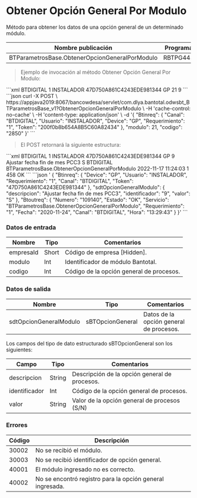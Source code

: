 # Obtener Opción General Por Modulo 

Método para obtener los datos de una opción general de un determinado módulo. 

Nombre publicación | Programa | Global/País 
--------- | ----------- | ----------- 
BTParametrosBase.ObtenerOpcionGeneralPorModulo | RBTPG443 | Institucional 

> Ejemplo de invocación al método Obtener Opción General Por Modulo: 

<code-group> 
<code-block title="XML" active> 
```xml 
<soapenv:Envelope xmlns:soapenv="http://schemas.xmlsoap.org/soap/envelope/" xmlns:bts="http://uy.com.dlya.bantotal/BTSOA/"> 
   <soapenv:Header/> 
   <soapenv:Body> 
      <bts:BTParametrosBase.ObtenerOpcionGeneralPorModulo> 
         <bts:Btinreq> 
            <bts:Canal>BTDIGITAL</bts:Canal> 
            <bts:Requerimiento>1</bts:Requerimiento> 
            <bts:Usuario>INSTALADOR</bts:Usuario> 
            <bts:Token>47D750A861C4243EDE981344</bts:Token> 
            <bts:Device>GP</bts:Device> 
         </bts:Btinreq> 
         <bts:modulo>21</bts:modulo> 
         <bts:codigo>9</bts:codigo> 
      </bts:BTParametrosBase.ObtenerOpcionGeneralPorModulo> 
   </soapenv:Body> 
</soapenv:Envelope> 
``` 
</code-block> 

<code-block title="JSON"> 
```json 
curl -X POST \ 
https://appjava2019:8067/bancowdesa/servlet/com.dlya.bantotal.odwsbt_BTParametrosBase_v1?ObtenerOpcionGeneralPorModulo \ 
-H 'cache-control: no-cache' \ 
-H 'content-type: application/json' \ 
-d '{ 
    "Btinreq": { 
      "Canal": "BTDIGITAL", 
      "Usuario": "INSTALADOR", 
      "Device": "GP", 
      "Requerimiento": "1", 
      "Token": "200f0b8b654A8B5C60A82434" 
    }, 
   "modulo": 21, 
   "codigo": "2850" 
}' 
``` 
</code-block> 
</code-group> 

> El POST retornará la siguiente estructura: 

<code-group> 
<code-block title="XML" active> 
```xml 
<SOAP-ENV:Envelope xmlns:SOAP-ENV="http://schemas.xmlsoap.org/soap/envelope/" xmlns:xsd="http://www.w3.org/2001/XMLSchema" xmlns:SOAP-ENC="http://schemas.xmlsoap.org/soap/encoding/" xmlns:xsi="http://www.w3.org/2001/XMLSchema-instance"> 
   <SOAP-ENV:Body> 
      <BTParametrosBase.ObtenerOpcionGeneralPorModuloResponse xmlns="http://uy.com.dlya.bantotal/BTSOA/"> 
         <Btinreq> 
            <Canal>BTDIGITAL</Canal> 
            <Requerimiento>1</Requerimiento> 
            <Usuario>INSTALADOR</Usuario> 
            <Token>47D750A861C4243EDE981344</Token> 
            <Device>GP</Device> 
         </Btinreq> 
         <sdtOpcionGeneralModulo> 
            <identificador>9</identificador> 
            <descripcion>Ajustar fecha fin de mes PCC3</descripcion> 
            <valor>S</valor> 
         </sdtOpcionGeneralModulo> 
         <Erroresnegocio></Erroresnegocio> 
         <Btoutreq> 
            <Canal>BTDIGITAL</Canal> 
            <Servicio>BTParametrosBase.ObtenerOpcionGeneralPorModulo</Servicio> 
            <Fecha>2022-11-17</Fecha> 
            <Hora>11:24:03</Hora> 
            <Requerimiento>1</Requerimiento> 
            <Numero>458</Numero> 
            <Estado>OK</Estado> 
         </Btoutreq> 
      </BTParametrosBase.ObtenerOpcionGeneralPorModuloResponse> 
   </SOAP-ENV:Body> 
</SOAP-ENV:Envelope> 
``` 
</code-block> 

<code-block title="JSON"> 
```json 
' 
{ 
    "Btinreq": { 
	  "Device": "GP", 
	  "Usuario": "INSTALADOR", 
	  "Requerimiento": "1", 
	  "Canal": "BTDIGITAL", 
	  "Token": "47D750A861C4243EDE981344" 
	}, 
	"sdtOpcionGeneralModulo": { 
	  "descripcion": "Ajustar fecha fin de mes PCC3", 
	  "identificador": "9", 
	  "valor": "S" 
	}, 
	"Btoutreq": { 
	  "Numero": "109140", 
	  "Estado": "OK", 
	  "Servicio": "BTParametrosBase.ObtenerOpcionGeneralPorModulo", 
	  "Requerimiento": "1", 
	  "Fecha": "2020-11-24", 
	  "Canal": "BTDIGITAL", 
	  "Hora": "13:29:43" 
	} 
}' 
``` 
</code-block> 
</code-group> 

### Datos de entrada 

Nombre | Tipo | Comentarios 
--------- | ----------- | ----------- 
empresaId | Short | Código de empresa [Hidden]. 
modulo | Int | Identificador de módulo Bantotal. 
codigo | Int | Código de la opción general de procesos. 

### Datos de salida 

Nombre | Tipo | Comentarios 
--------- | ----------- | ----------- 
sdtOpcionGeneralModulo | sBTOpcionGeneral | Datos de la opción general de procesos. 

Los campos del tipo de dato estructurado sBTOpcionGeneral son los siguientes: 

Campo | Tipo | Comentarios 
--------- | ----------- | ----------- 
descripcion | String | Descripción de la opción general de procesos. 
identificador | Int | Código de la opción general de procesos. 
valor | String | Valor de la opción general de procesos (S/N) 

### Errores 

Código | Descripción 
--------- | ----------- 
30002 | No se recibió el módulo. 
30003 | No se recibió identificador de opción general. 
40001 | El módulo ingresado no es correcto. 
40002 | No se encontró registro para la opción general ingresada. 

 
